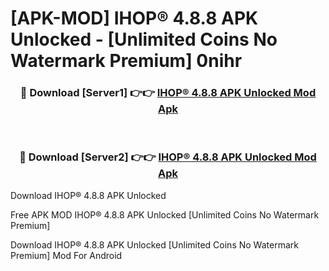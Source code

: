 # [APK-MOD] IHOP® 4.8.8 APK Unlocked - [Unlimited Coins No Watermark Premium] 0nihr



<div align="center">
<h3>🔴 Download [Server1] 👉👉 <a href="https://momento.my/?title=IHOP®_4.8.8_APK_Unlocked">IHOP® 4.8.8 APK Unlocked Mod Apk</a></h3><br>

<h3>🔴 Download [Server2] 👉👉 <a href="https://momento.my/?title=IHOP®_4.8.8_APK_Unlocked">IHOP® 4.8.8 APK Unlocked Mod Apk</a></h3>
</div>



Download IHOP® 4.8.8 APK Unlocked 

Free APK MOD IHOP® 4.8.8 APK Unlocked [Unlimited Coins No Watermark Premium]

Download IHOP® 4.8.8 APK Unlocked [Unlimited Coins No Watermark Premium] Mod For Android
